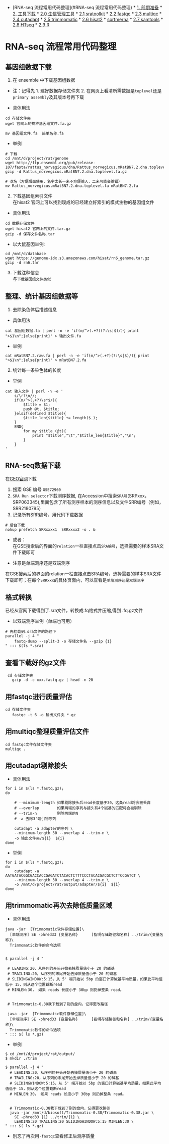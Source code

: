 * [RNA-seq 流程常用代码整理](#RNA-seq 流程常用代码整理)
      * [1. 前期准备](#1-前期准备)
      * [2. 工具下载](#2-工具下载)
         * [2.0 生信管理工具](#20-生信管理工具)
         * [2.1 sratoolkit](#21-sratoolkit)
         * [2.2 fastqc](#22-fastqc)
         * [2.3 multiqc](#23-multiqc)
         * [2.4 cutadapt](#24-cutadapt)
         * [2.5 trimmomatic](#25-trimmomatic)
         * [2.6 hisat2](#26-hisat2)
         * [sortmerna](#sortmerna)
         * [2.7 samtools](#27-samtools)
         * [2.8 HTseq](#28-htseq)
         * [2.9 R](#29-r)
# RNA-seq 流程常用代码整理   

## 基因组数据下载
1. 在 ensemble 中下载基因组数据  

* 注：记得先 1. 建好数据存储文件夹  2. 在网页上看清所需数据是`toplevel`还是`primary assembly`及其版本号再下载  

* 具体用法  
```
cd 存储文件夹
wget 官网上的物种基因组文件.fa.gz

mv 基因组文件.fa  简单名称.fa
```
* 举例  

```
# 下载
cd /mnt/d/project/rat/genome
wget http://ftp.ensembl.org/pub/release-107/fasta/rattus_norvegicus/dna/Rattus_norvegicus.mRatBN7.2.dna.toplevel.fa.gz
gzip -d Rattus_norvegicus.mRatBN7.2.dna.toplevel.fa.gz

# 改名（方便后面使用，名字太长一来不方便输入，二来可能会输错）
mv Rattus_norvegicus.mRatBN7.2.dna.toplevel.fa mRatBN7.2.fa
```

2. 下载基因组索引文件  
在hisat2 官网上可以找到现成的已经建立好索引的模式生物的基因组文件  
* 具体用法  
```
cd 数据存储文件
wget hisat2 官网上的文件.tar.gz 
gzip -d 保存文件名称.tar
```
* 以大鼠基因举例:    
```
cd /mnt/d/database
wget https://genome-idx.s3.amazonaws.com/hisat/rn6_genome.tar.gz
gzip -d rn6.tar
```  
3. 下载注释信息  
与`下载基因组文件类似`  

## 整理、统计基因组数据等  

1. 去除染色体后描述信息  

* 具体用法
```
cat 基因组数据.fa | perl -n -e 'if(m/^>(.+?)(?:\s|$)/){ print ">$1\n";}else{print}' > 输出文件.fa
```
* 举例  
```
cat mRatBN7.2.raw.fa | perl -n -e 'if(m/^>(.+?)(?:\s|$)/){ print ">$1\n";}else{print}' > mRatBN7.2.fa
```  
2. 统计每一条染色体的长度  
* 举例  
```
cat 输入文件 | perl -n -e '
    s/\r?\n//;
    if(m/^>(.+?)\s*$/){
        $title = $1;
        push @t, $title;
    }elsif(defined $title){
        $title_len{$title} += length($_);
    }
    END{
        for my $title (@t){
            print "$title","\t","$title_len{$title}","\n";
        }
    }
'
```
## RNA-seq数据下载  

在[GEO官网](http://www.ncbi.nlm.nih.gov/geo)下载  

1. 搜索 GSE 编号  `GSE72960`
2. `SRA Run selector`下载测序数据, 在Accession中搜索`SRA号`(SRPxxx， SRP063345),里面包含了所有测序样本的测序信息以及文件SRR编号（例如，SRR2190795）  
3. 记录所有SRR编号，用代码下载数据  
```
# 后台下载
nohup prefetch SRRxxxx1  SRRxxxx2 -o . &
```

* 或者：  
在GSE搜索后的界面的`relation`一栏直接点击`SRA编号`，选择需要的样本SRA文件下载即可

* 注意是单端测序还是双端测序  

在GSE搜索后的界面的relation一栏直接点击SRA编号，选择需要的样本SRA文件下载即可；在每个`SRRxxx`的具体页面内，可以查看是`单端测序还是双端测序`  


## 格式转换  
已经从官网下载得到了.sra文件，转换成.fq格式并压缩,得到 .fq.gz文件  

* 以双端测序举例（单端也可用）  

```
# 先挂载到.sra文件的路径下
parallel -j 4 "    
    fastq-dump --split-3 -o 存储文件名 --gzip {1}    
" ::: $(ls *.sra)  
```  
## 查看下载好的gz文件  
```
 cd 存储文件夹
   gzip -d -c xxx.fastq.gz | head -n 20
```  

## 用fastqc进行质量评估  
```
cd 存储文件夹
   fastqc -t 6 -o 输出文件夹 *.gz
```  

## 用multiqc整理质量评估文件  
```
cd fastqc文件存储文件夹
multiqc .
```

## 用cutadapt剔除接头  

* 具体用法  

```
for i in $(ls *.fastq.gz);
do

    # --minimum-length 如果剔除接头后read长度低于30，这条read将会被丢弃
    # --overlap        如果两端的序列与接头有4个碱基的匹配将会被剔除
    # --trim-n         剔除两端的N
    # -a 去除3'端引物序列

    cutadapt -a adapter的序列 \
    --minimum-length 30 --overlap 4 --trim-n \
    -o 输出文件夹/${i}  ${i}
done
```
* 举例  
```
for i in $(ls *.fastq.gz);
do
    cutadapt -a AATGATACGGCGACCACCGAGATCTACACTCTTTCCCTACACGACGCTCTTCCGATCT \
    --minimum-length 30 --overlap 4 --trim-n \
    -o /mnt/d/project/rat/output/adapter/${i}  ${i}
done
```

## 用trimmomatic再次去除低质量区域  

*  具体用法  
 ``` 
java -jar  [Trimmomatic软件存储位置]\
   [单端测序] SE -phred33 {变量名称}      [指明存储路径和名称] ../trim/{变量名称}\
   Trimmomatic软件的命令选项  

 
$ parallel -j 4 "

  # LEADING:20，从序列的开头开始去掉质量值小于 20 的碱基
  # TRAILING:20，从序列的末尾开始去掉质量值小于 20 的碱基
  # SLIDINGWINDOW:5:15，从 5' 端开始以 5bp 的窗口计算碱基平均质量，如果此平均值低于 15，则从这个位置截断read
  # MINLEN:30， 如果 reads 长度小于 30bp 则扔掉整条 read。


  # Trimmomatic-0.38我下载到了别的盘内，记得更改路径

  java -jar  [Trimmomatic软件存储位置]\
   [单端测序] SE -phred33 {变量名称}      [指明存储路径和名称] ../trim/{变量名称}\
   Trimmomatic软件的命令选项
" ::: $( ls *.gz)
```
* 举例  

```
$ cd /mnt/d/project/rat/output/
$ mkdir ./trim

$ parallel -j 4 "
  # LEADING:20，从序列的开头开始去掉质量值小于 20 的碱基
  # TRAILING:20，从序列的末尾开始去掉质量值小于 20 的碱基
  # SLIDINGWINDOW:5:15，从 5' 端开始以 5bp 的窗口计算碱基平均质量，如果此平均值低于 15，则从这个位置截断read
  # MINLEN:30， 如果 reads 长度小于 30bp 则扔掉整条 read。


  # Trimmomatic-0.38我下载到了别的盘内，记得更改路径
  java -jar /mnt/d/biosoft/Trimmomatic-0.38/Trimmomatic-0.38.jar \
    SE -phred33 {1} ../trim/{1} \
    LEADING:20 TRAILING:20 SLIDINGWINDOW:5:15 MINLEN:30 \
" ::: $( ls *.gz)
```
* 别忘了再次用`·fastqc`查看修正后测序质量  





